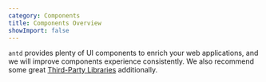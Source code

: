 ```yaml
---
category: Components
title: Components Overview
showImport: false
---
```


`antd` provides plenty of UI components to enrich your web applications, and we will improve components experience consistently. We also recommend some great [Third-Party Libraries](/docs/react/recommendation) additionally.

<ComponentOverview></ComponentOverview>
